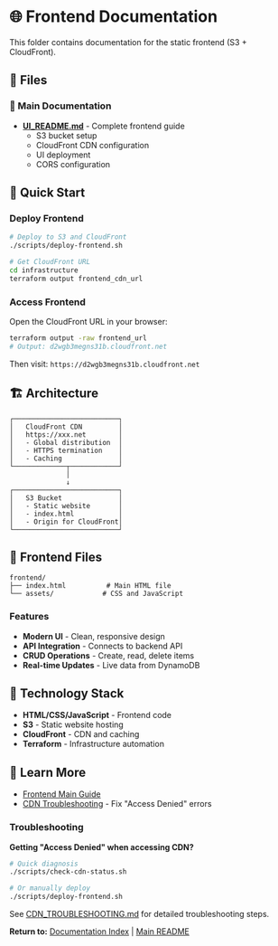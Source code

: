 # 🌐 Frontend Documentation

This folder contains documentation for the static frontend (S3 + CloudFront).

## 📄 Files

### 📘 Main Documentation
- **[UI_README.md](./UI_README.md)** - Complete frontend guide
  - S3 bucket setup
  - CloudFront CDN configuration
  - UI deployment
  - CORS configuration

## 🎯 Quick Start

### Deploy Frontend

```bash
# Deploy to S3 and CloudFront
./scripts/deploy-frontend.sh

# Get CloudFront URL
cd infrastructure
terraform output frontend_cdn_url
```

### Access Frontend

Open the CloudFront URL in your browser:
```bash
terraform output -raw frontend_url
# Output: d2wgb3megns31b.cloudfront.net
```

Then visit: `https://d2wgb3megns31b.cloudfront.net`

## 🏗️ Architecture

```
┌──────────────────────────┐
│   CloudFront CDN         │
│   https://xxx.net        │
│   - Global distribution  │
│   - HTTPS termination    │
│   - Caching              │
└─────────────┬────────────┘
              │
              ↓
┌──────────────────────────┐
│   S3 Bucket              │
│   - Static website       │
│   - index.html           │
│   - Origin for CloudFront│
└──────────────────────────┘
```

## 📁 Frontend Files

```
frontend/
├── index.html          # Main HTML file
└── assets/            # CSS and JavaScript
```

### Features
- **Modern UI** - Clean, responsive design
- **API Integration** - Connects to backend API
- **CRUD Operations** - Create, read, delete items
- **Real-time Updates** - Live data from DynamoDB

## 🔧 Technology Stack

- **HTML/CSS/JavaScript** - Frontend code
- **S3** - Static website hosting
- **CloudFront** - CDN and caching
- **Terraform** - Infrastructure automation

## 📖 Learn More

- [Frontend Main Guide](./UI_README.md)
- [CDN Troubleshooting](./CDN_TROUBLESHOOTING.md) - Fix "Access Denied" errors

### Troubleshooting

**Getting "Access Denied" when accessing CDN?**

```bash
# Quick diagnosis
./scripts/check-cdn-status.sh

# Or manually deploy
./scripts/deploy-frontend.sh
```

See [CDN_TROUBLESHOOTING.md](./CDN_TROUBLESHOOTING.md) for detailed troubleshooting steps.

**Return to:** [Documentation Index](../README.md) | [Main README](../../README.md)

